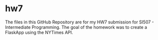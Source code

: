 # hw7
The files in this GitHub Repository are for my HW7 submission for SI507 - Intermediate Programming.
The goal of the homework was to create a FlaskApp using the NYTimes API.
